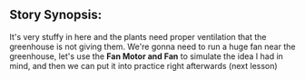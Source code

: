 ## Story Synopsis:

It's very stuffy in here and the plants need proper ventilation that the greenhouse is not giving them. We're gonna need to run a huge fan near the greenhouse, let's use the **Fan Motor and Fan** to simulate the idea I had in mind, and then we can put it into practice right afterwards (next lesson)

